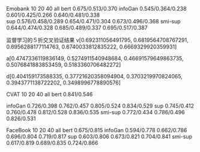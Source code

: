 
Emobank         10                            20                  40                     all
bert                                                                               0.675/0.513/0.370
infoGan     0.545/0.364/0.238         0.601/0.425/0.266     0.640/0.481/0.338        
sup         0.576/0.458/0.289         0.654/0.471/0.304     0.673/0.496/0.368
smi-sup     0.644/0.474/0.328         0.685/0.489/0.337     0.695/0.517/0.387

监督学习的５折交叉验证结果
v[0.692311056491795, 0.6819564708767291, 0.6956288177114763, 0.6740033812835222, 0.6669329920359931]

a[0.4747336119836149, 0.5274911540948684, 0.46691579649863735, 0.5076841883853459, 0.5183360706482272]

d[0.404159173588335, 0.37721620358094904, 0.3703219970824065, 0.3943771138722202, 0.3498996778890576]




CVAT            10                 20                40                                 all
bert                                                                                   0.841/0.546

infoGan      0.726/0.398       0.762/0.457      0.805/0.524                            0.834/0.529
sup          0.745/0.412       0.760/0.478      0.812/0.528                            0.836/0.535
smi-sup      0.772/0.434       0.786/0.496      0.826/0.531 




FaceBook         10                     20                   40                         all
bert                                                                                   0.675/0.815
infoGan       0.594/0.778          0.662/0.786          0.696/0.804                    0.719/0.817
sup           0.603/0.806          0.673/0.821          0.704/0.841
smi-sup       0.617/0.819          0.689/0.835          0.724/0.866






